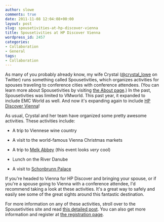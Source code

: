 ```yaml
---
author: slowe
comments: true
date: 2011-11-08 12:04:08+00:00
layout: post
slug: spousetivities-at-hp-discover-vienna
title: Spousetivities at HP Discover Vienna
wordpress_id: 2457
categories:
- Collaboration
- General
tags:
- Collaboration
---
```


As many of you probably already know, my wife Crystal ([@crystal_lowe](http://twitter.com/crystal_lowe) on Twitter) runs something called Spousetivities, which organizes activities for spouses traveling to conference cities with conference attendees. (You can learn more about Spousetivities by visiting [the About page](http://spousetivities.com/about/).) In the past, Spousetivities was limited to VMworld. This past year, it expanded to include EMC World as well. And now it's expanding again to include [HP Discover Vienna](https://h30406.www3.hp.com/campaigns/2010/events/discover/vienna/index.php)!

As usual, Crystal and her team have organized some pretty awesome activities. These activities include:

* A trip to Viennese wine country

* A visit to the world-famous Vienna Christmas markets

* A trip to [Melk Abbey](http://www.stiftmelk.at/englisch/pages_melk/tourismusEN.html) (this event looks _very_ cool)

* Lunch on the River Danube

* A visit to [Schonbrunn Palace](http://www.schoenbrunn.at/en/)

If you're headed to Vienna for HP Discover and bringing your spouse, or if you're a spouse going to Vienna with a conference attendee, I'd recommend taking a look at these activities. It's a great way to safely and easily see some of the great sights around this fantastic destination.

For more information on any of these activities, stroll over to the Spousetivities site and read [this detailed post](http://spousetivities.com/2011/11/dont-miss-spousetivities-at-hp-discover-vienna/). You can also get more information and register at [the registration page](http://hpdiscoverspousetivities.eventbrite.com/).
